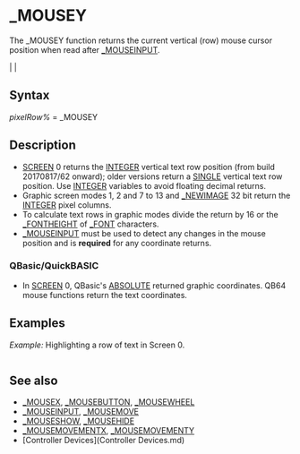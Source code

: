 # _MOUSEY

The _MOUSEY function returns the current vertical (row) mouse cursor position when read after [_MOUSEINPUT](_MOUSEINPUT.md).

  

|  |

## Syntax

*pixelRow%* = _MOUSEY
  

## Description

* [SCREEN](SCREEN.md) 0 returns the [INTEGER](INTEGER.md) vertical text row position (from build 20170817/62 onward); older versions return a [SINGLE](SINGLE.md) vertical text row position. Use [INTEGER](INTEGER.md) variables to avoid floating decimal returns.
* Graphic screen modes 1, 2 and 7 to 13 and [_NEWIMAGE](_NEWIMAGE.md) 32 bit return the [INTEGER](INTEGER.md) pixel columns.
* To calculate text rows in graphic modes divide the return by 16 or the [_FONTHEIGHT](_FONTHEIGHT.md) of [_FONT](_FONT.md) characters.
* [_MOUSEINPUT](_MOUSEINPUT.md) must be used to detect any changes in the mouse position and is **required** for any coordinate returns.

### QBasic/QuickBASIC

* In [SCREEN](SCREEN.md) 0, QBasic's [ABSOLUTE](ABSOLUTE.md) returned graphic coordinates. QB64 mouse functions return the text coordinates.

  

## Examples

*Example:* Highlighting a row of text in Screen 0.

``` minX = 20: maxX = 60: minY = 10: maxY = 24 selection = 0 'the screen Y coordinate of the previously highlighted item [FOR](FOR.md) i% = 1 [TO](TO.md) 25: [LOCATE](LOCATE.md) i%, 40: [PRINT](PRINT.md) i%;: [NEXT](NEXT.md) [DO](DO.md): [_LIMIT](_LIMIT.md) 100   [IF](IF.md) [_MOUSEINPUT](_MOUSEINPUT.md) [THEN](THEN.md)     'Un-highlight any selected row     [IF](IF.md) selection [THEN](THEN.md) selectRow selection, minX, maxX, 0     x = [_MOUSEX](_MOUSEX.md)     y = _MOUSEY     [IF](IF.md) x >= minX [AND](AND.md) "AND (boolean)") x <= maxX [AND](AND.md) "AND (boolean)") y >= minY [AND](AND.md) "AND (boolean)") y <= maxY [THEN](THEN.md)       selection = y     [ELSE](ELSE.md)       selection = 0     [END IF](END IF.md)     'Highlight any selected row     [IF](IF.md) selection [THEN](THEN.md) SelectRow selection, minX, maxX, 2     [IF](IF.md) [_MOUSEBUTTON](_MOUSEBUTTON.md)(1) [THEN](THEN.md) [LOCATE](LOCATE.md) 1, 2: [PRINT](PRINT.md) x, y, selection   [END IF](END IF.md) [LOOP](LOOP.md) [UNTIL](UNTIL.md) [INKEY$](INKEY$.md) <> ""  [SUB](SUB.md) SelectRow (y, x1, x2, col) [DEF SEG](DEF SEG.md) = [&H](&H.md)B800 addr& = (x1 - 1 + (y - 1) * [_WIDTH](_WIDTH.md) "WIDTH (function)")) * 2 + 1 [FOR](FOR.md) x = x1 [TO](TO.md) x2   oldCol = [PEEK](PEEK.md)(addr&) [AND](AND.md) "AND (boolean)") [&B](&B.md)10001111   ' Mask foreground color and blink bit   [POKE](POKE.md) addr&, oldCol [OR](OR.md) ((col [AND](AND.md) "AND (boolean)") [&B](&B.md)111) * [&B](&B.md)10000) ' Apply background color   addr& = addr& + 2 [NEXT](NEXT.md) [END SUB](END SUB.md)  
```

  

## See also

* [_MOUSEX](_MOUSEX.md), [_MOUSEBUTTON](_MOUSEBUTTON.md), [_MOUSEWHEEL](_MOUSEWHEEL.md)
* [_MOUSEINPUT](_MOUSEINPUT.md), [_MOUSEMOVE](_MOUSEMOVE.md)
* [_MOUSESHOW](_MOUSESHOW.md), [_MOUSEHIDE](_MOUSEHIDE.md)
* [_MOUSEMOVEMENTX](_MOUSEMOVEMENTX.md), [_MOUSEMOVEMENTY](_MOUSEMOVEMENTY.md)
* [Controller Devices](Controller Devices.md)

  
